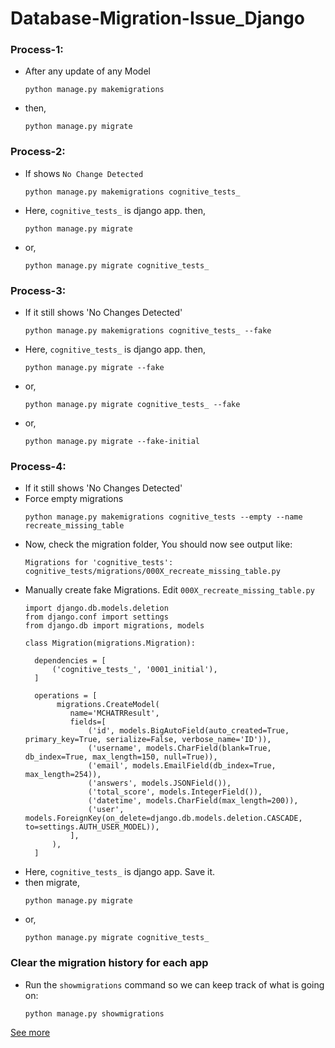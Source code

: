 # Database-Migration-Issue_Django

### Process-1:
- After any update of any Model
  ```
  python manage.py makemigrations
  ```
- then,
  ```
  python manage.py migrate
  ```
### Process-2:
- If shows `No Change Detected`
  ```
  python manage.py makemigrations cognitive_tests_
  ```
- Here, `cognitive_tests_` is django app. then,
  ```
  python manage.py migrate
  ```
- or,
  ```
  python manage.py migrate cognitive_tests_
  ```
### Process-3:
- If it still shows 'No Changes Detected'
   ```
  python manage.py makemigrations cognitive_tests_ --fake
  ```
- Here, `cognitive_tests_` is django app. then,
  ```
  python manage.py migrate --fake
  ```
- or,
  ```
  python manage.py migrate cognitive_tests_ --fake
  ```
- or,
  ```
  python manage.py migrate --fake-initial
  ```
### Process-4:
- If it still shows 'No Changes Detected'
- Force empty migrations
   ```
  python manage.py makemigrations cognitive_tests --empty --name recreate_missing_table
  ```
- Now, check the migration folder, You should now see output like:
  ```
  Migrations for 'cognitive_tests':
  cognitive_tests/migrations/000X_recreate_missing_table.py
  ```
- Manually create fake Migrations. Edit `000X_recreate_missing_table.py`
  ```
  import django.db.models.deletion
  from django.conf import settings
  from django.db import migrations, models
  
  class Migration(migrations.Migration):

    dependencies = [
        ('cognitive_tests_', '0001_initial'),
    ]

    operations = [
         migrations.CreateModel(
            name='MCHATRResult',
            fields=[
                ('id', models.BigAutoField(auto_created=True, primary_key=True, serialize=False, verbose_name='ID')),
                ('username', models.CharField(blank=True, db_index=True, max_length=150, null=True)),
                ('email', models.EmailField(db_index=True, max_length=254)),
                ('answers', models.JSONField()),
                ('total_score', models.IntegerField()),
                ('datetime', models.CharField(max_length=200)),
                ('user', models.ForeignKey(on_delete=django.db.models.deletion.CASCADE, to=settings.AUTH_USER_MODEL)),
            ],
        ),
    ]

  ```
- Here, `cognitive_tests_` is django app. Save it.
- then migrate,
  ```
  python manage.py migrate
  ```
- or,
  ```
  python manage.py migrate cognitive_tests_
  ```
### Clear the migration history for each app
- Run the `showmigrations` command so we can keep track of what is going on:
  ```
  python manage.py showmigrations
  ```
[See more](https://simpleisbetterthancomplex.com/tutorial/2016/07/26/how-to-reset-migrations.html)
